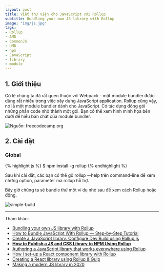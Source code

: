 ```yaml
---
layout: post
title: Viết thư viện cho JavaScript với Rollup
subtitle: Bundling your own JS library with Rollup
image: "img/js.jpg"
tags:
- Rollup
- AMD
- CommonJS
- UMD
- npm
- JavaScript
- library
- module
---
```


## 1. Giới thiệu

Có lẽ chúng ta đã rất quen thuộc với Webpack - một module bundler được dùng rất nhiều trong việc xây dựng JavaScript application. Rollup cũng vậy, nó là một module bundler dành cho JavaScript. Có tác dụng đóng gói những phần code nhỏ thành một gói. Bạn có thể xem hình minh họa bên dưới để hiểu bản chất của module bundler.

![Nguồn: freecodecamp.org](https://boxxv.github.io/img/posts/module-bundler.png "Nguồn: freecodecamp.org")

## 2. Cài đặt

### Global

{% highlight js %}
$ npm install -g rollup
{% endhighlight %}

Sau khi cài đặt, các bạn có thể gõ rollup --help trên command-line để xem những option, parameter mà rollup hỗ trợ.

Bây giờ chúng ta sẽ bundle thử một ví dụ nhỏ sau để xem cách Rollup hoặc động.

![simple-build](https://boxxv.github.io/img/posts/simple-build.png "simple-build")





-----
Tham khảo:
- [Bundling your own JS library with Rollup](https://cagline.medium.com/bundling-your-own-js-library-with-rollup-5db82e89ab9)
- [How to Bundle JavaScript With Rollup — Step-by-Step Tutorial](https://www.learnwithjason.dev/blog/learn-rollup-js)
- [Create a JavaScript library. Configure Dev Build using Rollup.js](https://dev.to/alexandrshy/create-a-javascript-library-configure-dev-build-using-rollup-js-3p6c)
- [**How to Publish a JS and CSS Library to NPM Using Rollup**](https://medium.com/geekculture/how-to-publish-a-js-and-css-library-to-npm-using-rollup-5406dbee51fa)
- [Authoring a JavaScript library that works everywhere using Rollup](https://adostes.medium.com/authoring-a-javascript-library-that-works-everywhere-using-rollup-f1b4b527b2a9)
- [How I set-up a React component library with Rollup](https://medium.com/grandata-engineering/how-i-set-up-a-react-component-library-with-rollup-be6ccb700333)
- [Creating a React library using Rollup & Gulp](https://giladlevari.medium.com/creating-a-react-library-using-rollup-gulp-d0463103fcf6)
- [Making a modern JS library in 2020](https://pitayan.com/posts/modernest-lib-hello-world/)


